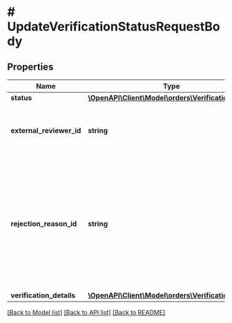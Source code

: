 # # UpdateVerificationStatusRequestBody

## Properties

Name | Type | Description | Notes
------------ | ------------- | ------------- | -------------
**status** | [**\OpenAPI\Client\Model\orders\VerificationStatus**](VerificationStatus.md) |  | [optional]
**external_reviewer_id** | **string** | The identifier of the order&#39;s regulated information reviewer. |
**rejection_reason_id** | **string** | The unique identifier of the rejection reason used for rejecting the order&#39;s regulated information. Only required if the new status is rejected. | [optional]
**verification_details** | [**\OpenAPI\Client\Model\orders\VerificationDetails**](VerificationDetails.md) |  | [optional]

[[Back to Model list]](../../README.md#models) [[Back to API list]](../../README.md#endpoints) [[Back to README]](../../README.md)
